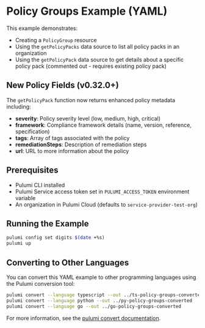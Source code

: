 # Policy Groups Example (YAML)

This example demonstrates:
- Creating a `PolicyGroup` resource
- Using the `getPolicyPacks` data source to list all policy packs in an organization
- Using the `getPolicyPack` data source to get details about a specific policy pack (commented out - requires existing policy pack)

## New Policy Fields (v0.32.0+)

The `getPolicyPack` function now returns enhanced policy metadata including:
- **severity**: Policy severity level (low, medium, high, critical)
- **framework**: Compliance framework details (name, version, reference, specification)
- **tags**: Array of tags associated with the policy
- **remediationSteps**: Description of remediation steps
- **url**: URL to more information about the policy

## Prerequisites

- Pulumi CLI installed
- Pulumi Service access token set in `PULUMI_ACCESS_TOKEN` environment variable
- An organization in Pulumi Cloud (defaults to `service-provider-test-org`)

## Running the Example

```bash
pulumi config set digits $(date +%s)
pulumi up
```

## Converting to Other Languages

You can convert this YAML example to other programming languages using the Pulumi conversion tool:

```bash
pulumi convert --language typescript --out ../ts-policy-groups-converted
pulumi convert --language python --out ../py-policy-groups-converted
pulumi convert --language go --out ../go-policy-groups-converted
```

For more information, see the [pulumi convert documentation](https://www.pulumi.com/docs/iac/cli/commands/pulumi_convert/).
